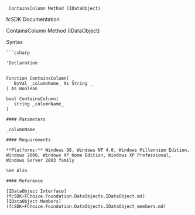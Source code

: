 ﻿     ContainsColumn Method (IDataObject)                                                   

fcSDK Documentation

ContainsColumn Method (IDataObject)

Syntax

```vbnet
```csharp

'Declaration
 

Function ContainsColumn( _
   ByVal _columnName_ As String _
) As Boolean

bool ContainsColumn( 
   string _columnName_
)

#### Parameters

_columnName_

#### Requirements

**Platforms:** Windows 98, Windows NT 4.0, Windows Millennium Edition, Windows 2000, Windows XP Home Edition, Windows XP Professional, Windows Server 2003 family

See Also

#### Reference

[IDataObject Interface](fcSDK~FChoice.Foundation.DataObjects.IDataObject.md)  
[IDataObject Members](fcSDK~FChoice.Foundation.DataObjects.IDataObject_members.md)
